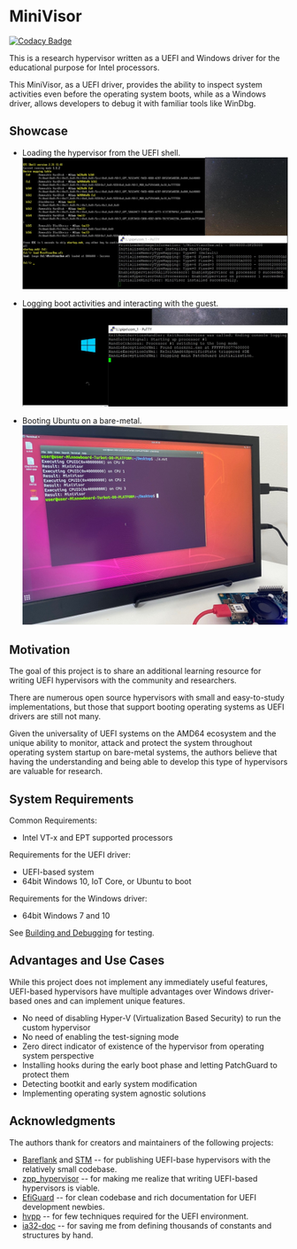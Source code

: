 MiniVisor
==========

[![Codacy Badge](https://api.codacy.com/project/badge/Grade/5781c969419c47059f1aba259443fe79)](https://www.codacy.com?utm_source=github.com&amp;utm_medium=referral&amp;utm_content=tandasat/MiniVisorPkg&amp;utm_campaign=Badge_Grade)

This is a research hypervisor written as a UEFI and Windows driver for the educational purpose for Intel processors.

This MiniVisor, as a UEFI driver, provides the ability to inspect system activities even before the operating system boots, while as a Windows driver, allows developers to debug it with familiar tools like WinDbg.


Showcase
---------

* Loading the hypervisor from the UEFI shell.
![Readme_Showcase1.jpg](Docs/Resources/Readme_Showcase1.jpg)

* Logging boot activities and interacting with the guest.
![Readme_Showcase2.jpg](Docs/Resources/Readme_Showcase2.jpg)

* Booting Ubuntu on a bare-metal.
![Readme_Showcase3.jpg](Docs/Resources/Readme_Showcase3.jpg)


Motivation
-----------

The goal of this project is to share an additional learning resource for writing UEFI hypervisors with the community and researchers.

There are numerous open source hypervisors with small and easy-to-study implementations, but those that support booting operating systems as UEFI drivers are still not many.

Given the universality of UEFI systems on the AMD64 ecosystem and the unique ability to monitor, attack and protect the system throughout operating system startup on bare-metal systems, the authors believe that having the understanding and being able to develop this type of hypervisors are valuable for research.


System Requirements
--------------------

Common Requirements:
- Intel VT-x and EPT supported processors

Requirements for the UEFI driver:
- UEFI-based system
- 64bit Windows 10, IoT Core, or Ubuntu to boot

Requirements for the Windows driver:
- 64bit Windows 7 and 10

See [Building and Debugging](Docs/Building_and_Debugging.md) for testing.


Advantages and Use Cases
-------------------------

While this project does not implement any immediately useful features, UEFI-based hypervisors have multiple advantages over Windows driver-based ones and can implement unique features.

* No need of disabling Hyper-V (Virtualization Based Security) to run the custom hypervisor
* No need of enabling the test-signing mode
* Zero direct indicator of existence of the hypervisor from operating system perspective
* Installing hooks during the early boot phase and letting PatchGuard to protect them
* Detecting bootkit and early system modification
* Implementing operating system agnostic solutions


Acknowledgments
----------------

The authors thank for creators and maintainers of the following projects:
- [Bareflank](https://github.com/Bareflank/hypervisor) and [STM](https://github.com/jyao1/STM) -- for publishing UEFI-base hypervisors with the relatively small codebase.
- [zpp_hypervisor](https://github.com/eyalz800/zpp_hypervisor) -- for making me realize that writing UEFI-based hypervisors is viable.
- [EfiGuard](https://github.com/Mattiwatti/EfiGuard) -- for clean codebase and rich documentation for UEFI development newbies.
- [hvpp](https://github.com/wbenny/hvpp) -- for few techniques required for the UEFI environment.
- [ia32-doc](https://github.com/wbenny/ia32-doc) -- for saving me from defining thousands of constants and structures by hand.
